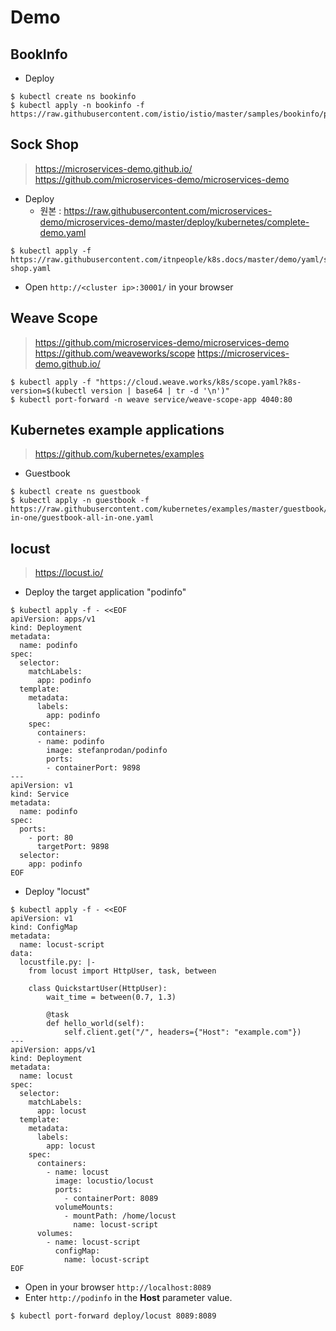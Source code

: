 # Demo

## BookInfo

* Deploy

```
$ kubectl create ns bookinfo 
$ kubectl apply -n bookinfo -f https://raw.githubusercontent.com/istio/istio/master/samples/bookinfo/platform/kube/bookinfo.yaml
```

## Sock Shop
> https://microservices-demo.github.io/ 
> https://github.com/microservices-demo/microservices-demo

* Deploy
  * 원본 : https://raw.githubusercontent.com/microservices-demo/microservices-demo/master/deploy/kubernetes/complete-demo.yaml

```
$ kubectl apply -f https://raw.githubusercontent.com/itnpeople/k8s.docs/master/demo/yaml/sock-shop.yaml
```

* Open `http://<cluster ip>:30001/` in your browser

## Weave Scope
> https://github.com/microservices-demo/microservices-demo
> https://github.com/weaveworks/scope
> https://microservices-demo.github.io/

```
$ kubectl apply -f "https://cloud.weave.works/k8s/scope.yaml?k8s-version=$(kubectl version | base64 | tr -d '\n')"
$ kubectl port-forward -n weave service/weave-scope-app 4040:80
```

## Kubernetes example applications
> https://github.com/kubernetes/examples

* Guestbook

```
$ kubectl create ns guestbook
$ kubectl apply -n guestbook -f https://raw.githubusercontent.com/kubernetes/examples/master/guestbook/all-in-one/guestbook-all-in-one.yaml
```

## locust
> https://locust.io/


* Deploy the target application "podinfo"
```
$ kubectl apply -f - <<EOF
apiVersion: apps/v1 
kind: Deployment 
metadata: 
  name: podinfo 
spec: 
  selector: 
    matchLabels: 
      app: podinfo 
  template: 
    metadata: 
      labels: 
        app: podinfo 
    spec: 
      containers: 
      - name: podinfo 
        image: stefanprodan/podinfo 
        ports: 
        - containerPort: 9898 
--- 
apiVersion: v1 
kind: Service 
metadata: 
  name: podinfo 
spec: 
  ports: 
    - port: 80 
      targetPort: 9898 
  selector: 
    app: podinfo 
EOF
```


* Deploy "locust"

```
$ kubectl apply -f - <<EOF
apiVersion: v1 
kind: ConfigMap 
metadata: 
  name: locust-script 
data: 
  locustfile.py: |- 
    from locust import HttpUser, task, between 

    class QuickstartUser(HttpUser): 
        wait_time = between(0.7, 1.3) 

        @task 
        def hello_world(self): 
            self.client.get("/", headers={"Host": "example.com"})
--- 
apiVersion: apps/v1 
kind: Deployment 
metadata: 
  name: locust 
spec: 
  selector: 
    matchLabels: 
      app: locust 
  template: 
    metadata: 
      labels: 
        app: locust 
    spec: 
      containers: 
        - name: locust 
          image: locustio/locust 
          ports: 
            - containerPort: 8089 
          volumeMounts: 
            - mountPath: /home/locust 
              name: locust-script 
      volumes: 
        - name: locust-script 
          configMap: 
            name: locust-script 
EOF
```

* Open in your browser `http://localhost:8089` 
* Enter `http://podinfo` in the **Host** parameter value.

```
$ kubectl port-forward deploy/locust 8089:8089
```

